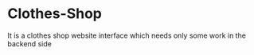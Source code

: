 # Clothes-Shop
It is a clothes shop website interface which needs only some work in the backend side 
